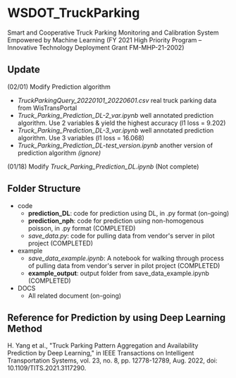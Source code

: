 # WSDOT_TruckParking
Smart and Cooperative Truck Parking Monitoring and Calibration System Empowered by Machine Learning 
(FY 2021 High Priority Program – Innovative Technology Deployment Grant FM-MHP-21-2002)

## Update
(02/01) Modify Prediction algorithm
* *TruckParkingQuery_20220101_20220601.csv* real truck parking data from WisTransPortal
* *Truck_Parking_Prediction_DL-2_var.ipynb* well annotated prediction algorithm. Use 2 variables & yield the highest accuracy (l1 loss = 9.202)
* *Truck_Parking_Prediction_DL-3_var.ipynb* well annotated prediction algorithm. Use 3 variables (l1 loss = 16.068)
* *Truck_Parking_Prediction_DL-test_version.ipynb* another version of prediction algorithm *(ignore)*

(01/18) Modify *Truck_Parking_Prediction_DL.ipynb* (Not complete)

## Folder Structure
* code
  * **prediction_DL**: code for prediction using DL, in .py format (on-going)
  * **prediction_nph**: code for prediction using non-homogenous poisson, in .py format (COMPLETED)
  * *save_data.py*: code for pulling data from vendor's server in pilot project (COMPLETED)
* example
  * *save_data_example.ipynb*: A notebook for walking through process of pulling data from vendor's server in pilot project (COMPLETED)
  * **example_output**: output folder from save_data_example.ipynb (COMPLETED)
* DOCS
  * All related document (on-going)

## Reference for Prediction by using Deep Learning Method
H. Yang et al., "Truck Parking Pattern Aggregation and Availability Prediction by Deep Learning," in IEEE Transactions on Intelligent Transportation Systems, vol. 23, no. 8, pp. 12778-12789, Aug. 2022, doi: 10.1109/TITS.2021.3117290.
